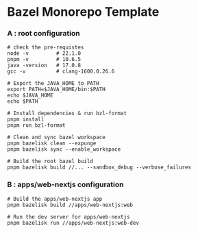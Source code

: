 # Bazel Monorepo Template

### A : root configuration

```shell
# check the pre-requistes
node -v         # 22.1.0
pnpm -v         # 10.6.5
java -version   # 17.0.8
gcc -v          # clang-1600.0.26.6

# Export the JAVA_HOME to PATH
export PATH=$JAVA_HOME/bin:$PATH
echo $JAVA_HOME
echo $PATH

# Install dependencies & run bzl-format
pnpm install
pnpm run bzl-format

# Clean and sync bazel workspace
pnpm bazelisk clean --expunge
pnpm bazelisk sync --enable_workspace

# Build the root bazel build
pnpm bazelisk build //... --sandbox_debug --verbose_failures
```

### B : apps/web-nextjs configuration

```shell
# Build the apps/web-nextjs app
pnpm bazelisk build //apps/web-nextjs:web

# Run the dev server for apps/web-nextjs
pnpm bazelisk run //apps/web-nextjs:web-dev
```
